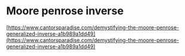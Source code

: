 # Moore penrose inverse

[https://www.cantorsparadise.com/demystifying-the-moore-penrose-generalized-inverse-a1b989a1dd49](https://www.cantorsparadise.com/demystifying-the-moore-penrose-generalized-inverse-a1b989a1dd49)